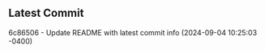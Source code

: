 
## Latest Commit
6c86506 - Update README with latest commit info (2024-09-04 10:25:03 -0400) <Yunxi-Zhou>
